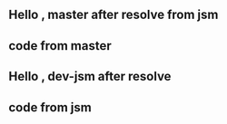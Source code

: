 ## Hello , master after resolve from jsm
## code from master
## Hello ,  dev-jsm after resolve
## code from jsm

